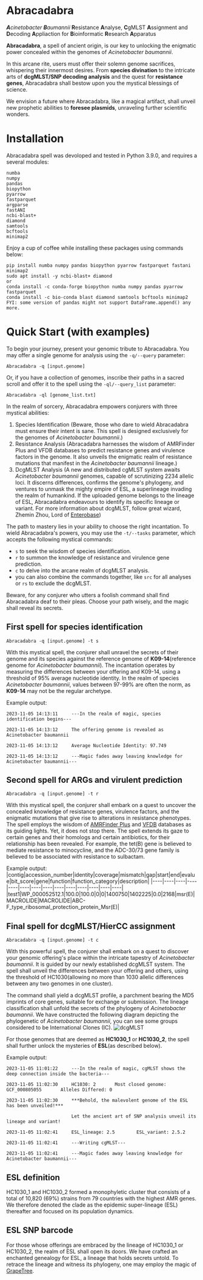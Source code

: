 # Abracadabra

***A****cinetobacter* ***B****aumannii* **R**esistance **A**nalyse, **C**gMLST **A**ssignment and **D**ecoding **A**ppliaction for **B**ioinformatic **R**esearch **A**pparatus

**Abracadabra**, a spell of ancient origin, is our key to unlocking the enigmatic power concealed within the genomes of *Acinetobacter baumannii*.

In this arcane rite, users must offer their solemn genome sacrifices, whispering their innermost desires. From **species divination** to the intricate arts of **dcgMLST/SNP decoding analysis** and the quest for **resistance genes**, Abracadabra shall bestow upon you the mystical blessings of science.

We envision a future where Abracadabra, like a magical artifact, shall unveil new prophetic abilities to **foresee plasmids**, unraveling further scientific wonders.

# Installation
Abracadabra spell was devoloped and tested in Python 3.9.0, and requires a several modules:
~~~~~~~~~~
numba
numpy
pandas
biopython
pyarrow
fastparquet
argparse
fastANI
ncbi-blast+
diamond
samtools
bcftools
minimap2
~~~~~~~~~~

Enjoy a cup of coffee while installing these packages using commands below:
~~~~~~~~~~
pip install numba numpy pandas biopython pyarrow fastparquet fastani minimap2
sudo apt install -y ncbi-blast+ diamond
or
conda install -c conda-forge biopython numba numpy pandas pyarrow fastparquet
conda install -c bio-conda blast diamond samtools bcftools minimap2
FYI: some version of pandas might not support DataFrame.append() any more.
~~~~~~~~~~

# Quick Start (with examples)

To begin your journey, present your genomic tribute to Abracadabra. You may offer a single genome for analysis using the `-q/--query` parameter:
~~~~~~~~~~
Abracadabra -q [input.genome]
~~~~~~~~~~

Or, if you have a collection of genomes, inscribe their paths in a sacred scroll and offer it to the spell using the `-ql/--query_list` parameter:
~~~~~~~~~~
Abracadabra -ql [genome_list.txt]
~~~~~~~~~~

In the realm of sorcery, Abracadabra empowers conjurers with three mystical abilities:

1. Species Identification (Beware, those who dare to wield Abracadabra must ensure their intent is sane. This spell is designed exclusively for the genomes of *Acinetobacter baumannii*.)
2. Resistance Analysis (Abracadabra harnesses the wisdom of AMRFinder Plus and VFDB databases to predict resistance genes and virulence factors in the genome. It also unveils the enigmatic realm of resistance mutations that manifest in the *Acinetobacter baumannii* lineage.)
3. DcgMLST Analysis (A new and distributed cgMLST system awaits *Acinetobacter baumannii* genomes, capable of scrutinizing 2234 allelic loci. It discerns differences, confirms the genome's phylogeny, and ventures to unmask the mighty empire of ESL, a superlineage invading the realm of humankind. If the uploaded genome belongs to the lineage of ESL, Abracadabra endeavours to identify its specific lineage or variant. For more information about dcgMLST, follow great wizard, Zhemin Zhou, Lord of [Enterobase](enterobase.warwick.ac.uk/))

The path to mastery lies in your ability to choose the right incantation. To wield Abracadabra's powers, you may use the `-t/--tasks` parameter, which accepts the following mystical commands:

- `s` to seek the wisdom of species identification.
- `r` to summon the knowledge of resistance and virulence gene prediction.
- `c` to delve into the arcane realm of dcgMLST analysis.
- you can also combine the commands together, like `src` for all analyses or `rs` to exclude the dcgMLST.

Beware, for any conjurer who utters a foolish command shall find Abracadabra deaf to their pleas. Choose your path wisely, and the magic shall reveal its secrets.

## First spell for species identification
~~~~~~~~~~
Abracadabra -q [input.genome] -t s
~~~~~~~~~~
With this mystical spell, the conjurer shall unravel the secrets of their genome and its species against the reference genome of **K09-14**(reference genome for *Acinetobacter baumannii*). The incantation operates by measuring the differences between your offering and K09-14, using a threshold of 95% average nucleotide identity. In the realm of species *Acinetobacter baumannii*, values between 97-99% are often the norm, as **K09-14** may not be the regular archetype.

Example output:
~~~~~~~~~~
2023-11-05 14:13:11     ---In the realm of magic, species identification begins---

2023-11-05 14:13:12     The offering genome is revealed as Acinetobacter baumannii

2023-11-05 14:13:12     Average Nucleotide Identity: 97.749

2023-11-05 14:13:12     ---Magic fades away leaving knowledge for Acinetobacter baumannii---
~~~~~~~~~~

## Second spell for ARGs and virulent prediction
~~~~~~~~~~
Abracadabra -q [input.genome] -t r
~~~~~~~~~~
With this mystical spell, the conjurer shall embark on a quest to uncover the concealed knowledge of resistance genes, virulence factors, and the enigmatic mutations that give rise to alterations in resistance phenotypes. The spell employs the wisdom of [AMRFinder Plus]() and [VFDB]() databases as its guiding lights. Yet, it does not stop there. The spell extends its gaze to certain  genes and their homologs and certain antibiotics, for their relationship has been revealed. For example, the tet(B) gene is believed to  mediate resistance to minocycline, and the ADC-30/73 gene family is believed to be associated with resistance to sulbactam.

Example output:
|contig|accession_number|identity|coverage|mismatch|gap|start|end|evalue|bit_score|gene|function|function_category|description|
|----|----|----|----|----|----|----|----|----|----|----|----|----|----|
|test1|WP_000052512.1|100.0|100.0|0|0|1400750|1402225|0.0|2168|msr(E)|MACROLIDE|MACROLIDE|ABC-F_type_ribosomal_protection_protein_Msr(E)|

## Final spell for dcgMLST/HierCC assignment
~~~~~~~~~~
Abracadabra -q [input.genome] -t c
~~~~~~~~~~
With this powerful spell, the conjurer shall embark on a quest to discover your genomic offering's place within the intricate tapestry of *Acinetobacter baumannii*. It is guided by our newly established dcgMLST system. The spell shall unveil the differences between your offering and others, using the threshold of HC1030(allowing no more than 1030 allelic differences between any two genomes in one cluster).

The command shall yield a dcgMLST profile, a parchment bearing the MD5 imprints of core genes, suitable for exchange or submission. The lineage classification shall unfold the secrets of the phylogeny of *Acinetobacter baumannii*. We have constructed the following diagram depicting the phylogenetic of *Acinetobacter baumannii*, you can see some groups considered to be International Clones (IC).
![dcgMLST](https://github.com/Zhou-lab-SUDA/Abracadabra/assets/88537949/4a31a9f4-3322-46ee-99e1-e14bfa12b35e)

For those genomes that are deemed as **HC1030_1** or **HC1030_2**, the spell shall further unlock the mysteries of **ESL**(as described below).

Example output:
~~~~~~~~~~
2023-11-05 11:01:22     ---In the realm of magic, cgMLST shows the deep connection inside the bacteria---

2023-11-05 11:02:30     HC1030: 2       Most closed genome: GCF_000805055       Alleles Differed: 0

2023-11-05 11:02:30     ***Behold, the malevolent genome of the ESL has been unveiled!***

                        Let the ancient art of SNP analysis unveil its lineage and variant!

2023-11-05 11:02:41     ESL_lineage: 2.5        ESL_variant: 2.5.2

2023-11-05 11:02:41     ---Writing cgMLST---

2023-11-05 11:02:41     ---Magic fades away leaving knowledge for Acinetobacter baumannii---
~~~~~~~~~~

## ESL definition
HC1030_1 and HC1030_2 formed a monophyletic cluster that consists of a total of 10,820 (69%) strains from 79 countries with the highest AMR genes. We therefore denoted the clade as the epidemic super-lineage (ESL) thereafter and focused on its population dynamics. 

## ESL SNP barcode

For those whose offerings are embraced by the lineage of HC1030_1 or HC1030_2, the realm of ESL shall open its doors. We have crafted an enchanted genealogy for ESL, a lineage that holds secrets untold. To retrace the lineage and witness its phylogeny, one may employ the magic of [GrapeTree](https://achtman-lab.github.io/GrapeTree/MSTree_holder.html?tree=github.com/Naclist/Li-et-al.-A.-baumanii-data-repo/blob/main/HC1200_1.r4.json).

